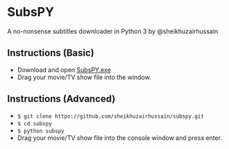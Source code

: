 # SubsPY
A no-nonsense subtitles downloader in Python 3 by @sheikhuzairhussain

## Instructions (Basic)
* Download and open [SubsPY.exe](https://github.com/sheikhuzairhussain/subspy/raw/master/dist/SubsPY.exe)
* Drag your movie/TV show file into the window.

## Instructions (Advanced)
* `$ git clone https://github.com/sheikhuzairhussain/subspy.git`
* `$ cd subspy`
* `$ python subspy`
* Drag your movie/TV show file into the console window and press enter.
